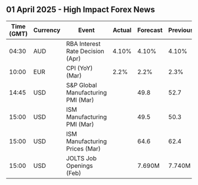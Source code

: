 ## 01 April 2025 - High Impact Forex News

| Time (GMT) | Currency | Event | Actual | Forecast | Previous |
|------|----------|-------|--------|----------|----------|
| 04:30 | AUD | RBA Interest Rate Decision (Apr) | 4.10% | 4.10% | 4.10% |
| 10:00 | EUR | CPI (YoY) (Mar) | 2.2% | 2.2% | 2.3% |
| 14:45 | USD | S&P Global Manufacturing PMI (Mar) |  | 49.8 | 52.7 |
| 15:00 | USD | ISM Manufacturing PMI (Mar) |  | 49.5 | 50.3 |
| 15:00 | USD | ISM Manufacturing Prices (Mar) |  | 64.6 | 62.4 |
| 15:00 | USD | JOLTS Job Openings (Feb) |  | 7.690M | 7.740M |
